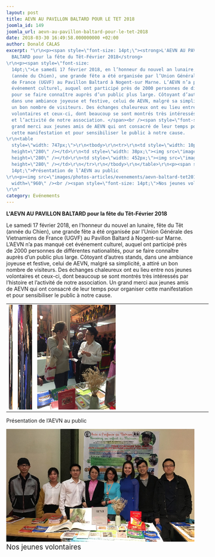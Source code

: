 ```yaml
---
layout: post
title: AEVN AU PAVILLON BALTARD POUR LE TET 2018
joomla_id: 149
joomla_url: aevn-au-pavillon-baltard-pour-le-tet-2018
date: 2018-03-30 16:49:58.000000000 +02:00
author: Donald CALAS
excerpt: "\r\n<p><span style=\"font-size: 14pt;\"><strong>L'AEVN AU PAVILLON
  BALTARD pour la fête du Têt-Février 2018</strong>
\r\n<p><span style=\"font-size:
  14pt;\">Le samedi 17 février 2018, en l’honneur du nouvel an lunaire, fête du Têt
  (année du Chien), une grande fête a été organisée par l’Union Générale des Vietnamiens
  de France (UGVF) au Pavillon Baltard à Nogent-sur Marne. L’AEVN n’a pas manqué cet
  événement culturel, auquel ont participé près de 2000 personnes de différentes nationalités,
  pour se faire connaître auprès d’un public plus large. Côtoyant d’autres stands,
  dans une ambiance joyeuse et festive, celui de AEVN, malgré sa simplicité, a attiré
  un bon nombre de visiteurs. Des échanges chaleureux ont eu lieu entre nos jeunes
  volontaires et ceux-ci, dont beaucoup se sont montrés très intéressés par l’histoire
  et l’activité de notre association. </span><br /><span style=\"font-size: 14pt;\">Un
  grand merci aux jeunes amis de AEVN qui ont consacré de leur temps pour organiser
  cette manifestation et pour sensibiliser le public à notre cause.
\r\n<table
  style=\"width: 747px;\">\r\n<tbody>\r\n<tr>\r\n<td style=\"width: 10px;\"><img src=\"images/photos-articles/evenements/aevn-baltard-tet2018/presentation-aevn-1.jpg\"
  height=\"280\" /></td>\r\n<td style=\"width: 38px;\"><img src=\"images/photos-articles/evenements/aevn-baltard-tet2018/presentation-aevn-2.jpg\"
  height=\"280\" /></td>\r\n<td style=\"width: 452px;\"><img src=\"images/photos-articles/evenements/aevn-baltard-tet2018/presentation-aevn-3.jpg\"
  height=\"280\" /></td>\r\n</tr>\r\n</tbody>\r\n</table>\r\n<p><span style=\"font-size:
  14pt;\">Présentation de l’AEVN au public
\r\n<p><img src=\"images/photos-articles/evenements/aevn-baltard-tet2018/nos-jeunes-volontaires.jpg\"
  width=\"960\" /><br /><span style=\"font-size: 14pt;\">Nos jeunes volontaires
\r\n"
category: Evénements
---
```


<strong>L'AEVN AU PAVILLON BALTARD pour la fête du Têt-Février 2018</strong>

Le samedi 17 février 2018, en l’honneur du nouvel an lunaire, fête du Têt (année du Chien), une grande fête a été organisée par l’Union Générale des Vietnamiens de France (UGVF) au Pavillon Baltard à Nogent-sur Marne. L’AEVN n’a pas manqué cet événement culturel, auquel ont participé près de 2000 personnes de différentes nationalités, pour se faire connaître auprès d’un public plus large. Côtoyant d’autres stands, dans une ambiance joyeuse et festive, celui de AEVN, malgré sa simplicité, a attiré un bon nombre de visiteurs. Des échanges chaleureux ont eu lieu entre nos jeunes volontaires et ceux-ci, dont beaucoup se sont montrés très intéressés par l’histoire et l’activité de notre association. Un grand merci aux jeunes amis de AEVN qui ont consacré de leur temps pour organiser cette manifestation et pour sensibiliser le public à notre cause.

<table style="width: 747px;">
<tbody>
<tr>
<td style="width: 10px;"><img src="/assets/images/photos-articles/evenements/aevn-baltard-tet2018/presentation-aevn-1.jpg" height="280" /></td>
<td style="width: 38px;"><img src="/assets/images/photos-articles/evenements/aevn-baltard-tet2018/presentation-aevn-2.jpg" height="280" /></td>
<td style="width: 452px;"><img src="/assets/images/photos-articles/evenements/aevn-baltard-tet2018/presentation-aevn-3.jpg" height="280" /></td>
</tr>
</tbody>
</table>
Présentation de l’AEVN au public

<p><img src="/assets/images/photos-articles/evenements/aevn-baltard-tet2018/nos-jeunes-volontaires.jpg" width="960" /><br /><span style="font-size: 14pt;">Nos jeunes volontaires


